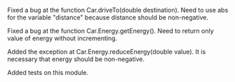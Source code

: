 Fixed a bug at the function Car.driveTo(double destination). Need to use abs for the variable "distance" because
distance should be non-negative.

Fixed a bug at the function Car.Energy.getEnergy(). Need to return only value of energy without incrementing.

Added the exception at Car.Energy.reduceEnergy(double value). It is necessary that energy should be non-negative.

Added tests on this module.